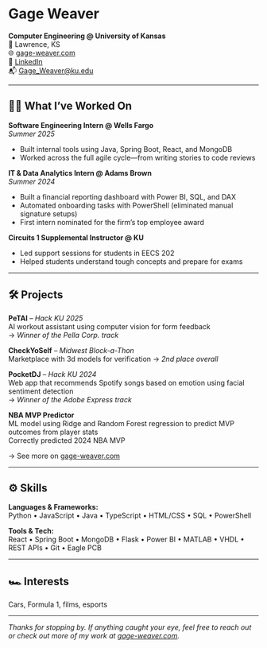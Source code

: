 # Gage Weaver

**Computer Engineering @ University of Kansas**  
📍 Lawrence, KS  
🌐 [gage-weaver.com](https://gage-weaver.com)  
🔗 [LinkedIn](https://www.linkedin.com/in/gage-weaver/)    
📬 [Gage_Weaver@ku.edu](mailto:Gage_Weaver@ku.edu)  

---

## 🧑‍🔧 What I’ve Worked On

**Software Engineering Intern @ Wells Fargo**  
*Summer 2025*  
- Built internal tools using Java, Spring Boot, React, and MongoDB  
- Worked across the full agile cycle—from writing stories to code reviews  

**IT & Data Analytics Intern @ Adams Brown**  
*Summer 2024*  
- Built a financial reporting dashboard with Power BI, SQL, and DAX  
- Automated onboarding tasks with PowerShell (eliminated manual signature setups)  
- First intern nominated for the firm’s top employee award  

**Circuits 1 Supplemental Instructor @ KU**  
- Led support sessions for students in EECS 202  
- Helped students understand tough concepts and prepare for exams  

---

## 🛠 Projects

**PeTAI** – *Hack KU 2025*  
AI workout assistant using computer vision for form feedback  
→ *Winner of the Pella Corp. track*

**CheckYoSelf** – *Midwest Block-a-Thon*  
Marketplace with 3d models for verification
→ *2nd place overall*

**PocketDJ** – *Hack KU 2024*  
Web app that recommends Spotify songs based on emotion using facial sentiment detection  
→ *Winner of the Adobe Express track*

**NBA MVP Predictor**  
ML model using Ridge and Random Forest regression to predict MVP outcomes from player stats  
Correctly predicted 2024 NBA MVP

→ See more on [gage-weaver.com](https://gage-weaver.com)

---

## ⚙️ Skills

**Languages & Frameworks:**  
Python • JavaScript • Java • TypeScript • HTML/CSS • SQL • PowerShell  

**Tools & Tech:**  
React • Spring Boot • MongoDB • Flask • Power BI • MATLAB • VHDL • REST APIs • Git • Eagle PCB  

---

## 🏎 Interests

Cars, Formula 1, films, esports

---

_Thanks for stopping by. If anything caught your eye, feel free to reach out or check out more of my work at [gage-weaver.com](https://gage-weaver.com)._  


